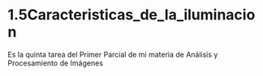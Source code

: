 # 1.5Caracteristicas_de_la_iluminacion
Es la quinta tarea del Primer Parcial de mi materia de Análisis y Procesamiento de Imágenes
